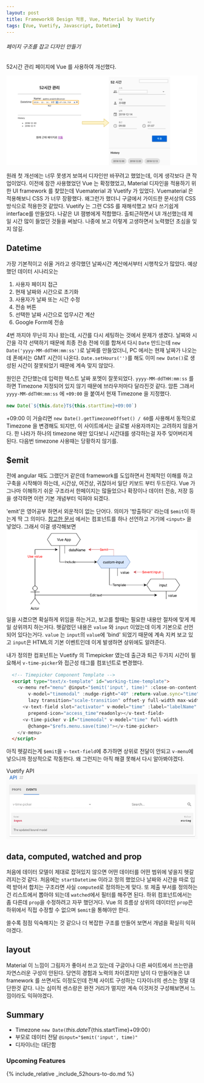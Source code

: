 ```yaml
---
layout: post
title: Framework와 Design 적용, Vue, Material by Vuetify
tags: [Vue, Vuetify, Javascript, Datetime]
---
```


###### 페이지 구조를 잡고 디자인 만들기

52시간 관리 페이지에 Vue 를 사용하여 개선했다.

![before after](/public/img/2018-12-14-01-17-37.png)

원래 첫 개선에는 너무 못생겨 보여서 디자인만 바꾸려고 했었는데, 이게 생각보다 큰 작업이었다. 이전에 잠깐 사용했었던 Vue 는 확정했었고, Material 디자인을 적용하기 위한 UI framework 를 찾았는데 Vuematerial 과 Vuetify 가 있었다. Vuematerial 은 적용해보니 CSS 가 너무 장황했다. 왜그런가 했더니 구글에서 가이드한 문서상의 CSS 방식으로 적용한것 같았다. Vuetify 는 그런 CSS 를 재해석했고 보다 쓰기쉽게 interface를 만들었다. 나같은 UI 잼병에게 적합했다. 출퇴근하면서 UI 개선했는데 제일 시간 많이 들었던 것들을 써놨다. 나중에 보고 이렇게 고생하면서 노력했던 초심을 잊지 않길.


## Datetime

가장 기본적이고 쉬울 거라고 생각했던 날짜시간 계산에서부터 시행착오가 많았다. 예상했던 데이터 시나리오는

1. 사용자 페이지 접근
1. 현재 날짜와 시간으로 초기화
1. 사용자가 날짜 또는 시간 수정
1. 전송 버튼
1. 선택한 날짜 시간으로 업무시간 계산
1. Google Form에 전송

4번 까지야 무난히 지나 왔는데, 시간를 다시 세팅하는 것에서 문제가 생겼다. 날짜와 시간을 각각 선택하기 때문에 최종 전송 전에 이를 합쳐서 다시 `Date` 만드는데 `new Date('yyyy-MM-ddTHH:mm:ss')`로 날짜를 만들었더니, PC 에서는 현재 날짜가 나오는데 폰에서는 GMT 시간이 나온다. `Date.setHours('')`를 해도 이미 `new Date()`로 생성된 시간이 잘못되었기 때문에 계속 맞지 않았다.

원인은 간단했는데 입력한 텍스트 날짜 포멧이 잘못되었다. `yyyy-MM-ddTHH:mm:ss` 를 하면 Timezone 지정되어 있지 않기 때문에 브라우저마다 달라진것 같다. 암튼 그래서 `yyyy-MM-ddTHH:mm:ss` 에 `+09:00` 을 붙여서 현재 Timezone 을 지정했다.

```javascript
new Date(`${this.date}T${this.startTime}+09:00`)
```

+09:00 이 거슬리면 `new Date().getTimezoneOffset() / 60`를 사용해서 동적으로 Timezone 을 변경해도 되지만, 이 사이트에서는 글로벌 사용자까지는 고려하지 않을거다. 한 나라가 하나의 timezone 에만 있다보니 시간대를 생각하는걸 자주 잊어버리게 된다. 다음번 timezone 사용때는 당황하지 않기를.

## $emit

전에 angular 때도 그랬던거 같은데 framework를 도입하면서 전체적인 이해를 하고 구축을 시작해야 하는데, 시간상, 여건상, 귀찮아서 일단 키보드 부터 두드린다. Vue 가 그나마 이해하기 쉬운 구조라서 한페이지는 많들었으나 확장이나 데이터 전송, 저장 등을 생각하면 이런 기본 개념부터 익혀야 되겠다. 

'emit'은 영어공부 하면서 외운적이 없는 단어다. 의미가 '방출하다' 라는데 `$emit`이 하는게 딱 그 의미다. [참고한 문서](https://vuejs.org/v2/guide/components.html#Using-v-model-on-Components) 에서는 컴포넌트를 하나 선언하고 거기에 `<input>` 을 넣었다. 그래서 이걸 생각해보면
![component diagram](/public/img/2018-12-14-08-07-07.png)
일을 시켰으면 확실하게 위임을 하는거고, 보고를 할때는 필요한 내용만 절차에 맞게 제일 상위까지 하는거다. 헷갈렸던 내용은 `value` 와 `input` 이었는데 이게 기본으로 선언되어 있다는거다. `value` 는 `input`의 `value`에 'bind' 되었기 때문에 계속 지켜 보고 있고 `input`은 HTML의 기본 이벤트인데 이게 발생하면 상위에도 알려준다.

내가 정의한 컴포넌트는 Vuetify 의 Timepicker 였는데 출근과 퇴근 두가지 시간이 필요해서 `v-time-picker`와 접근성 태그를 컴포넌트로 변경했다.

```html
  <!-- Timepicker Component Template -->
  <script type="text/x-template" id="working-time-template">
    <v-menu ref="menu" @input="$emit('input', time)" :close-on-content-click="false"
        v-model="timemodal" :nudge-right="40" :return-value.sync="time"
        lazy transition="scale-transition" offset-y full-width max-width="290px" min-width="290px">
      <v-text-field slot="activator" v-model="time" :label="labelName"
        prepend-icon="access_time"readonly></v-text-field>
      <v-time-picker v-if="timemodal" v-model="time" full-width
        @change="$refs.menu.save(time)"></v-time-picker>
    </v-menu>
  </script>
```
아직 헷갈리는게 `$emit`을 `v-text-field`에 추가하면 상위로 전달이 안되고 `v-menu`에 넣으니까 정상적으로 작동한다. 왜 그런지는 아직 해결 못해서 다시 알아봐야겠다.

Vuetify API
![Vuetify Time picker API](/public/img/2018-12-14-12-43-16.png "Vuetify Timepicker api")

## data, computed, watched and prop

처음에 데이터 모델이 제대로 잡혀있지 않으면 어떤 데이터를 어떤 범위에 넣을지 헷갈려지는것 같다. 처음에는 `startDatetime` 이라고 정의 했었으나 날짜와 시간을 따로 입력 받아서 합치는 구조라면 사실 `computed`로 정의하는게 맞다. 또 제출 부서를 정의하는건 리스트에서 뽑아야 되는데 `watched`에서 필터를 해주면 된다. 하위 컴포넌트에서는 좀 다른데 `prop`을 수정하려고 자꾸 했던거다. Vue 의 흐름상 상위의 데이터인 `prop`은 하위에서 직접 수정할 수 없으며 `$emit`을 통해야만 한다.

쓸수록 점점 익숙해지는 것 같으나 더 복잡한 구조를 만들어 보면서 개념을 확실히 익혀야겠다.

## layout

Material 이 느낌이 그림자가 좋아서 쓰고 있는데 구글이나 다른 싸이트에서 쓰는만큼 자연스러운 구성이 안된다. 당연히 경험과 노력의 차이겠지만 남이 다 만들어놓은 UI framework 를 쓰면서도 이정도인데 전체 사이트 구성하는 디자이너의 센스는 정말 대단한것 같다. 나는 심미적 센스랑은 완전 거리가 멀지만 계속 이것저것 구성해보면서 느낌이라도 익혀야겠다.

## Summary

- Timezone `new Date(`${this.date}T${this.startTime}+09:00`)`
- 부모로 데이터 전달 `@input="$emit('input', time)"`
- 디자이너는 대단함

### Upcoming Features

{% include_relative _include_52hours-to-do.md %}